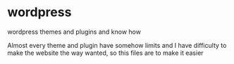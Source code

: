 # wordpress
wordpress themes and plugins and know how

Almost every theme and plugin have somehow limits and I have difficulty to make the website the way wanted, so this files are to make it easier

